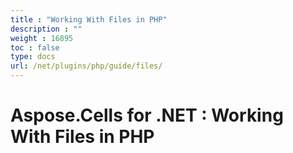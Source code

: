 ```yaml
---
title : "Working With Files in PHP" 
description : "" 
weight : 16895 
toc : false
type: docs
url: /net/plugins/php/guide/files/
---
```


# Aspose.Cells for .NET : Working With Files in PHP


